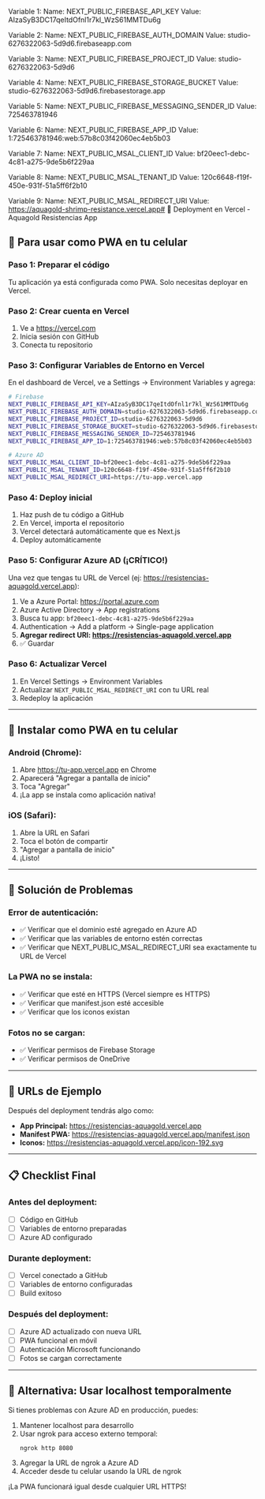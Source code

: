 Variable 1:
Name: NEXT_PUBLIC_FIREBASE_API_KEY
Value: AIzaSyB3DC17qeItdOfnl1r7kl_WzS61MMTDu6g

Variable 2:
Name: NEXT_PUBLIC_FIREBASE_AUTH_DOMAIN
Value: studio-6276322063-5d9d6.firebaseapp.com

Variable 3:
Name: NEXT_PUBLIC_FIREBASE_PROJECT_ID
Value: studio-6276322063-5d9d6

Variable 4:
Name: NEXT_PUBLIC_FIREBASE_STORAGE_BUCKET
Value: studio-6276322063-5d9d6.firebasestorage.app

Variable 5:
Name: NEXT_PUBLIC_FIREBASE_MESSAGING_SENDER_ID
Value: 725463781946

Variable 6:
Name: NEXT_PUBLIC_FIREBASE_APP_ID
Value: 1:725463781946:web:57b8c03f42060ec4eb5b03

Variable 7:
Name: NEXT_PUBLIC_MSAL_CLIENT_ID
Value: bf20eec1-debc-4c81-a275-9de5b6f229aa

Variable 8:
Name: NEXT_PUBLIC_MSAL_TENANT_ID
Value: 120c6648-f19f-450e-931f-51a5ff6f2b10

Variable 9:
Name: NEXT_PUBLIC_MSAL_REDIRECT_URI
Value: https://aquagold-shrimp-resistance.vercel.app# 🚀 Deployment en Vercel - Aquagold Resistencias App

## 📱 Para usar como PWA en tu celular

### Paso 1: Preparar el código
Tu aplicación ya está configurada como PWA. Solo necesitas deployar en Vercel.

### Paso 2: Crear cuenta en Vercel
1. Ve a https://vercel.com
2. Inicia sesión con GitHub
3. Conecta tu repositorio

### Paso 3: Configurar Variables de Entorno en Vercel
En el dashboard de Vercel, ve a Settings → Environment Variables y agrega:

```bash
# Firebase
NEXT_PUBLIC_FIREBASE_API_KEY=AIzaSyB3DC17qeItdOfnl1r7kl_WzS61MMTDu6g
NEXT_PUBLIC_FIREBASE_AUTH_DOMAIN=studio-6276322063-5d9d6.firebaseapp.com
NEXT_PUBLIC_FIREBASE_PROJECT_ID=studio-6276322063-5d9d6
NEXT_PUBLIC_FIREBASE_STORAGE_BUCKET=studio-6276322063-5d9d6.firebasestorage.app
NEXT_PUBLIC_FIREBASE_MESSAGING_SENDER_ID=725463781946
NEXT_PUBLIC_FIREBASE_APP_ID=1:725463781946:web:57b8c03f42060ec4eb5b03

# Azure AD
NEXT_PUBLIC_MSAL_CLIENT_ID=bf20eec1-debc-4c81-a275-9de5b6f229aa
NEXT_PUBLIC_MSAL_TENANT_ID=120c6648-f19f-450e-931f-51a5ff6f2b10
NEXT_PUBLIC_MSAL_REDIRECT_URI=https://tu-app.vercel.app
```

### Paso 4: Deploy inicial
1. Haz push de tu código a GitHub
2. En Vercel, importa el repositorio
3. Vercel detectará automáticamente que es Next.js
4. Deploy automáticamente

### Paso 5: Configurar Azure AD (¡CRÍTICO!)
Una vez que tengas tu URL de Vercel (ej: https://resistencias-aquagold.vercel.app):

1. Ve a Azure Portal: https://portal.azure.com
2. Azure Active Directory → App registrations
3. Busca tu app: `bf20eec1-debc-4c81-a275-9de5b6f229aa`
4. Authentication → Add a platform → Single-page application
5. **Agregar redirect URI: https://resistencias-aquagold.vercel.app**
6. ✅ Guardar

### Paso 6: Actualizar Vercel
1. En Vercel Settings → Environment Variables
2. Actualizar `NEXT_PUBLIC_MSAL_REDIRECT_URI` con tu URL real
3. Redeploy la aplicación

---

## 📱 Instalar como PWA en tu celular

### Android (Chrome):
1. Abre https://tu-app.vercel.app en Chrome
2. Aparecerá "Agregar a pantalla de inicio"
3. Toca "Agregar"
4. ¡La app se instala como aplicación nativa!

### iOS (Safari):
1. Abre la URL en Safari
2. Toca el botón de compartir 
3. "Agregar a pantalla de inicio"
4. ¡Listo!

---

## 🔧 Solución de Problemas

### Error de autenticación:
- ✅ Verificar que el dominio esté agregado en Azure AD
- ✅ Verificar que las variables de entorno estén correctas
- ✅ Verificar que NEXT_PUBLIC_MSAL_REDIRECT_URI sea exactamente tu URL de Vercel

### La PWA no se instala:
- ✅ Verificar que esté en HTTPS (Vercel siempre es HTTPS)
- ✅ Verificar que manifest.json esté accesible
- ✅ Verificar que los iconos existan

### Fotos no se cargan:
- ✅ Verificar permisos de Firebase Storage
- ✅ Verificar permisos de OneDrive

---

## 🎯 URLs de Ejemplo

Después del deployment tendrás algo como:
- **App Principal:** https://resistencias-aquagold.vercel.app
- **Manifest PWA:** https://resistencias-aquagold.vercel.app/manifest.json
- **Iconos:** https://resistencias-aquagold.vercel.app/icon-192.svg

---

## 📋 Checklist Final

### Antes del deployment:
- [ ] Código en GitHub
- [ ] Variables de entorno preparadas
- [ ] Azure AD configurado

### Durante deployment:
- [ ] Vercel conectado a GitHub
- [ ] Variables de entorno configuradas
- [ ] Build exitoso

### Después del deployment:
- [ ] Azure AD actualizado con nueva URL
- [ ] PWA funcional en móvil
- [ ] Autenticación Microsoft funcionando
- [ ] Fotos se cargan correctamente

---

## 🔄 Alternativa: Usar localhost temporalmente

Si tienes problemas con Azure AD en producción, puedes:

1. Mantener localhost para desarrollo
2. Usar ngrok para acceso externo temporal:
   ```bash
   ngrok http 8080
   ```
3. Agregar la URL de ngrok a Azure AD
4. Acceder desde tu celular usando la URL de ngrok

¡La PWA funcionará igual desde cualquier URL HTTPS!